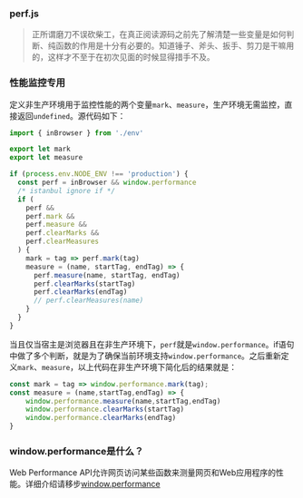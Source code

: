 ### perf.js
> 正所谓磨刀不误砍柴工，在真正阅读源码之前先了解清楚一些变量是如何判断、纯函数的作用是十分有必要的。知道锤子、斧头、扳手、剪刀是干嘛用的，这样才不至于在初次见面的时候显得措手不及。

### 性能监控专用 <br />
定义非生产环境用于监控性能的两个变量`mark`、`measure`，生产环境无需监控，直接返回`undefined`。源代码如下：
```js
import { inBrowser } from './env'

export let mark
export let measure

if (process.env.NODE_ENV !== 'production') {
  const perf = inBrowser && window.performance
  /* istanbul ignore if */
  if (
    perf &&
    perf.mark &&
    perf.measure &&
    perf.clearMarks &&
    perf.clearMeasures
  ) {
    mark = tag => perf.mark(tag)
    measure = (name, startTag, endTag) => {
      perf.measure(name, startTag, endTag)
      perf.clearMarks(startTag)
      perf.clearMarks(endTag)
      // perf.clearMeasures(name)
    }
  }
}
```
当且仅当宿主是浏览器且在非生产环境下，`perf`就是`window.performance`。if语句中做了多个判断，就是为了确保当前环境支持`window.performance`。之后重新定义`mark`、`measure`，以上代码在非生产环境下简化后的结果就是：
```js
const mark = tag => window.performance.mark(tag);
const measure = (name,startTag,endTag) => {
	window.performance.measure(name,startTag,endTag)
	window.performance.clearMarks(startTag)
	window.performance.clearMarks(endTag)
}
```
### window.performance是什么？
Web Performance API允许网页访问某些函数来测量网页和Web应用程序的性能。详细介绍请移步[window.performance](https://developer.mozilla.org/zh-CN/docs/Web/API/Window/performance)